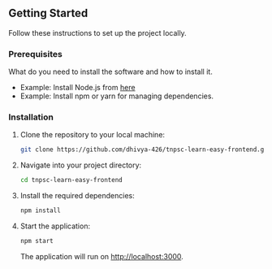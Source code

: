 ## Getting Started

Follow these instructions to set up the project locally.

### Prerequisites

What do you need to install the software and how to install it.

- Example: Install Node.js from [here](https://nodejs.org/)
- Example: Install npm or yarn for managing dependencies.

### Installation

1. Clone the repository to your local machine:

   ```bash
   git clone https://github.com/dhivya-426/tnpsc-learn-easy-frontend.git
   ```

2. Navigate into your project directory:

   ```bash
   cd tnpsc-learn-easy-frontend
   ```

3. Install the required dependencies:

   ```bash
   npm install
   ```

4. Start the application:

   ```bash
   npm start
   ```

   The application will run on [http://localhost:3000](http://localhost:3000).
